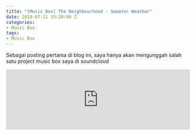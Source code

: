 ```yaml
---
title: "[Music Box] The Neighbourhood - Sweater Weather"
date: 2019-07-21 15:20:00 Z
categories:
- Music Box
tags:
- Music Box
---
```


Sebagai posting pertama di blog ini, saya hanya akan mengunggah salah satu project music box saya di soundcloud 

<iframe width="100%" height="166" scrolling="no" frameborder="no" allow="autoplay" src="https://w.soundcloud.com/player/?url=https%3A//api.soundcloud.com/tracks/273467751&color=%23ff5500&auto_play=true&hide_related=false&show_comments=true&show_user=true&show_reposts=false&show_teaser=true"></iframe>